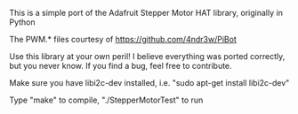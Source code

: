 This is a simple port of the Adafruit Stepper Motor HAT library, originally in Python

The PWM.* files courtesy of https://github.com/4ndr3w/PiBot

Use this library at your own peril! I believe everything was ported correctly, but you never know. If you find a bug, feel free to contribute.

Make sure you have libi2c-dev installed, i.e. "sudo apt-get install libi2c-dev"

Type "make" to compile, "./StepperMotorTest" to run

